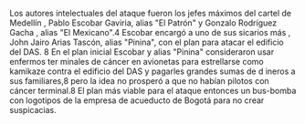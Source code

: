 Los autores intelectuales del ataque fueron los jefes máximos del cartel de Medellín
, Pablo Escobar Gaviria, alias "El Patrón" y Gonzalo Rodríguez Gacha
, alias "El Mexicano".4​ Escobar encargó a uno de sus sicarios más 
, John Jairo Arias Tascón, alias "Pinina", 
con el plan para atacar el edificio del DAS.
8​ En el plan inicial Escobar y alias "Pinina" consideraron usar enfermos ter
minales de cáncer en avionetas para estrellarse como kamikaze contra el edificio
del DAS y pagarles grandes sumas de d
ineros a sus familiares,8​ pero la idea no prosperó 
a que no habían pilotos con cáncer terminal.8​ El plan más viable para el ataque entonces 
un bus-bomba con logotipos de la empresa de acueducto de Bogotá para no crear suspicacias.